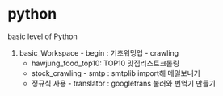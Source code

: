 # python
basic level of Python 
  1. basic_Workspace
    - begin : 기초워밍업
    - crawling 
      - hawjung_food_top10: TOP10 맛집리스트크롤링
      - stock_crawling
    - smtp : smtplib import해 메일보내기
      - 정규식 사용
    - translator : googletrans 불러와 번역기 만들기
